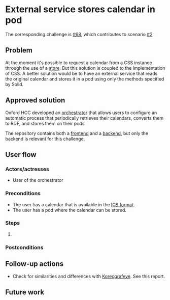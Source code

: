 # External service stores calendar in pod

The corresponding challenge is [#68](https://github.com/SolidLabResearch/Challenges/issues/68),
which contributes to scenario [#2](https://github.com/SolidLabResearch/Challenges/issues/2).

## Problem

At the moment it's possible to request a calendar from a CSS instance through the use of 
a [store](https://github.com/KNowledgeOnWebScale/solid-calendar-store/). 
But this solution is coupled to the implementation of CSS. 
A better solution would be to have an external service that reads the original calendar and 
stores it in a pod using only the methods specified by Solid.

## Approved solution
<!--
Provide information about the approved solution:
names of tools/libraries created, repos, and so on.
-->

Oxford HCC developed an [orchestrator](https://github.com/renyuneyun/calendar-orchestrator) that allows users to
configure an automatic process that periodically retrieves their calendars, 
converts them to RDF, and
stores them on their pods.

The repository contains both a [frontend](https://github.com/renyuneyun/calendar-orchestrator/tree/main/app) and 
a [backend](https://github.com/renyuneyun/calendar-orchestrator/tree/main/core), but
only the backend is relevant for this challenge.

## User flow

<!--
Describe a concrete user flow with the approved solution.
Complete the following sections:
-->

### Actors/actresses

- User of the orchestrator

### Preconditions

- The user has a calendar that is available in the [ICS format](https://datatracker.ietf.org/doc/html/rfc5545).
- The user has a pod where the calendar can be stored.

### Steps

1. 

### Postconditions

## Follow-up actions
<!--
List all concrete follow-up actions that someone has to do.
For example, adding helper code from the solution to Comunica.
-->

- Check for similarities and differences with [Koreografeye](https://github.com/eyereasoner/Koreografeye). 
See this report.

## Future work
<!--
List ideas for future work.
These ideas don't have to be concrete.
You can create a new challenge/scenario for each idea.
-->